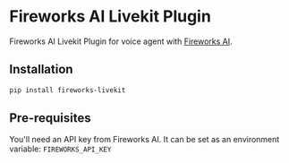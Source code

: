 # Fireworks AI Livekit Plugin

Fireworks AI Livekit Plugin for voice agent with [Fireworks AI](https://fireworks.ai/).

## Installation

```bash
pip install fireworks-livekit
```

## Pre-requisites

You'll need an API key from Fireworks AI. It can be set as an environment variable: `FIREWORKS_API_KEY`

